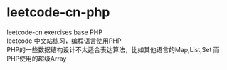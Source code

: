 # leetcode-cn-php
 leetcode-cn exercises base PHP  
 leetcode 中文站练习，编程语言使用PHP  
 PHP的一些数据结构设计不太适合表达算法，比如其他语言的Map,List,Set 而PHP使用的超级Array
